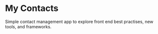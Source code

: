 # My Contacts

Simple contact management app to explore front end best practises, new tools, and frameworks. 